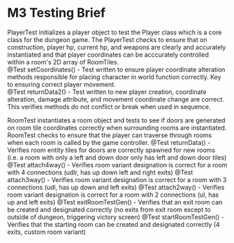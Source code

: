 # M3 Testing Brief
PlayerTest initializes a player object to test the Player class which is a core class for the dungeon game.
The PlayerTest checks to ensure that on construction, player hp, current hp, and weapons are clearly and accurately instantiated and
that player coordinates can be acccurately controlled within a room's 2D array of RoomTiles.  
    @Test setCoordinates() - Test written to ensure player coordinate alteration methods responsible for placing character in world function correctly. Key to ensuring correct player movement.  
    @Test returnData2() - Test written to new player creation, coordinate alteration, damage attribute, and movement coordinate change are correct. This verifies methods do not conflict or break when used in sequence.  

RoomTest instantiates a room object and tests to see if doors are generated on room tile coordinates correctly when surrounding rooms are instantiated.
RoomTest checks to ensure that the player can traverse through rooms when each room is called by the game controller.
    @Test returnData() - Verifies room entity tiles for doors are correctly spawned for new rooms (i.e. a room with only a left and down door only has left and down door tiles)
    @Test attach4way() - Verifies room variant designation is correct for a room with 4 connections (udlr, has up down left and right exits)
    @Test attach3way() - Verifies room variant designation is correct for a room with 3 connections (udl, has up down and left exits)
    @Test attach2way() - Verifies room variant designation is correct for a room with 2 connections (ul, has up and left exits)
    @Test exitRoomTestGen() - Verifies that an exit room can be created and designated correctly (no exits from exit room except to outside of dungeon, triggering victory screen)
    @Test startRoomTestGen() - Verifies that the starting room can be created and designated correctly (4 exits, custom room variant)
